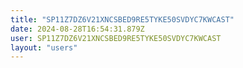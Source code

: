 ```yaml
---
title: "SP11Z7DZ6V21XNCSBED9RE5TYKE50SVDYC7KWCAST"
date: 2024-08-28T16:54:31.879Z
user: SP11Z7DZ6V21XNCSBED9RE5TYKE50SVDYC7KWCAST
layout: "users"
---
```

    